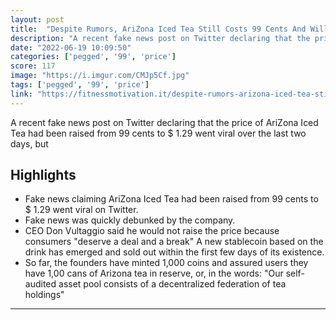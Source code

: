 ```yaml
---
layout: post
title:  "Despite Rumors, AriZona Iced Tea Still Costs 99 Cents And Will Be The Basis Of A New Cryptocurrency"
description: "A recent fake news post on Twitter declaring that the price of AriZona Iced Tea had been raised from 99 cents to $ 1.29 went viral over the last two days, but"
date: "2022-06-19 10:09:50"
categories: ['pegged', '99', 'price']
score: 117
image: "https://i.imgur.com/CMJp5Cf.jpg"
tags: ['pegged', '99', 'price']
link: "https://fitnessmotivation.it/despite-rumors-arizona-iced-tea-still-costs-99-cents-and-will-be-the-basis-of-a-new-cryptocurrency/"
---
```


A recent fake news post on Twitter declaring that the price of AriZona Iced Tea had been raised from 99 cents to $ 1.29 went viral over the last two days, but

## Highlights

- Fake news claiming AriZona Iced Tea had been raised from 99 cents to $ 1.29 went viral on Twitter.
- Fake news was quickly debunked by the company.
- CEO Don Vultaggio said he would not raise the price because consumers "deserve a deal and a break" A new stablecoin based on the drink has emerged and sold out within the first few days of its existence.
- So far, the founders have minted 1,000 coins and assured users they have 1,00 cans of Arizona tea in reserve, or, in the words: "Our self-audited asset pool consists of a decentralized federation of tea holdings"

---
